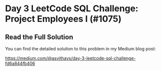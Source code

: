 # Day 3 LeetCode SQL Challenge: Project Employees I (#1075)

## Read the Full Solution

You can find the detailed solution to this problem in my Medium blog post:

https://medium.com/@asvithavs/day-3-leetcode-sql-challenge-fd6a844fb406
